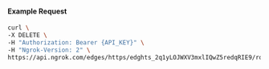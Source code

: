 <!-- Code generated for API Clients. DO NOT EDIT. -->

#### Example Request

```bash
curl \
-X DELETE \
-H "Authorization: Bearer {API_KEY}" \
-H "Ngrok-Version: 2" \
https://api.ngrok.com/edges/https/edghts_2q1yLOJWXV3mxlIQwZ5redqRIE9/routes/edghtsrt_2q1yLNZahJQ0MqAIP9mz8oj2Tei/circuit_breaker
```
